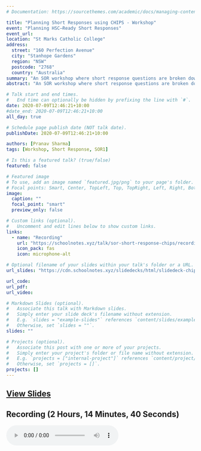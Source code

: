 ```yaml
---
# Documentation: https://sourcethemes.com/academic/docs/managing-content/

title: "Planning Short Responses using CHIPS - Workshop"
event: "Planning HSC–Ready Short Responses"
event_url:
location: "St Marks Catholic College"
address:
  street: "160 Perfection Avenue"
  city: "Stanhope Gardens"
  region: "NSW"
  postcode: "2768"
  country: "Australia"
summary: "An SOR workshop where short response questions are broken down and analysed using the CHIPS Method."
abstract: "An SOR workshop where short response questions are broken down and analysed using the CHIPS Method. Hosted by Natalina Anwar."

# Talk start and end times.
#   End time can optionally be hidden by prefixing the line with `#`.
date: 2020-07-09T12:46:21+10:00
#date_end: 2020-07-09T12:46:21+10:00
all_day: true

# Schedule page publish date (NOT talk date).
publishDate: 2020-07-09T12:46:21+10:00

authors: [Pranav Sharma]
tags: [Workshop, Short Response, SOR1]

# Is this a featured talk? (true/false)
featured: false

# Featured image
# To use, add an image named `featured.jpg/png` to your page's folder.
# Focal points: Smart, Center, TopLeft, Top, TopRight, Left, Right, BottomLeft, Bottom, BottomRight.
image:
  caption: ""
  focal_point: "smart"
  preview_only: false

# Custom links (optional).
#   Uncomment and edit lines below to show custom links.
links:
  - name: "Recording"
    url: "https://schoolnotes.xyz/talk/sor-short-response-chips/recording.mp3"
    icon_pack: fas
    icon: microphone-alt

# Optional filename of your slides within your talk's folder or a URL.
url_slides: "https://cdn.schoolnotes.xyz/slidedecks/html/slidedeck-chips_workshop_NANWAR_2020.html"

url_code:
url_pdf:
url_video:

# Markdown Slides (optional).
#   Associate this talk with Markdown slides.
#   Simply enter your slide deck's filename without extension.
#   E.g. `slides = "example-slides"` references `content/slides/example-slides.md`.
#   Otherwise, set `slides = ""`.
slides: ""

# Projects (optional).
#   Associate this post with one or more of your projects.
#   Simply enter your project's folder or file name without extension.
#   E.g. `projects = ["internal-project"]` references `content/project/deep-learning/index.md`.
#   Otherwise, set `projects = []`.
projects: []
---
```


<h2><a href="https://cdn.schoolnotes.xyz/slidedecks/html/slidedeck-chips_workshop_NANWAR_2020.html">View Slides</a></h2>

## Recording (2 Hours, 14 Minutes, 40 Seconds)
<audio controls="controls">
    <source src="recording.aac" type="audio/aac">
    <source src="recording.mp3" type="audio/mpeg">
    <source src="https://schoolnotes.xyz/talk/sor-short-response-chips/recording.aac" type="audio/aac">
    <source src="https://schoolnotes.xyz/talk/sor-short-response-chips/recording.mp3" type="audio/mpeg">
    Your browser does not support audio. Please try a different browser or device.
</audio>
